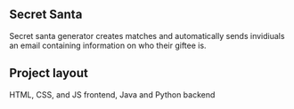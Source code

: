 ## Secret Santa

Secret santa generator creates matches and automatically sends invidiuals an email containing information on who their giftee is.

## Project layout
HTML, CSS, and JS frontend, Java and Python backend 
